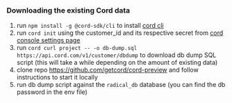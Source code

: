### Downloading the existing Cord data

1. run `npm install -g @cord-sdk/cli` to install [cord cli](https://docs.cord.com/reference/cord-cli)
2. run `cord init` using the customer_id and its respective secret from [cord console settings page](https://console.cord.com/settings/customer)
3. run `cord curl project -- -o db-dump.sql https://api.cord.com/v1/customer/dbdump` to download db dump SQL script (this will take a while depending on the amount of existing data)
4. clone repo https://github.com/getcord/cord-preview and follow instructions to start it locally
5. run db dump script against the `radical_db` database (you can find the db password in the env file)
